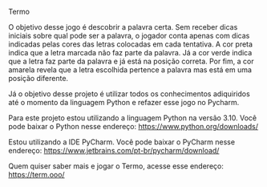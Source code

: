 Termo

O objetivo desse jogo é descobrir a palavra certa. Sem receber dicas iniciais sobre qual pode ser a palavra, o jogador conta apenas com dicas indicadas pelas cores das letras colocadas em cada tentativa. A cor preta indica que a letra marcada não faz parte da palavra. Já a cor verde indica que a letra faz parte da palavra e já está na posição correta. Por fim, a cor amarela revela que a letra escolhida pertence a palavra mas está em uma posição diferente.

Já o objetivo desse projeto é utilizar todos os conhecimentos adiquiridos até o momento da linguagem Python e refazer esse jogo no Pycharm.

Para este projeto estou utilizando a linguagem Python na versão 3.10. Você pode baixar o Python nesse endereço: https://www.python.org/downloads/

Estou utilizando a IDE PyCharm. Você pode baixar o PyCharm nesse endereço: https://www.jetbrains.com/pt-br/pycharm/download/

Quem quiser saber mais e jogar o Termo, acesse esse endereço: https://term.ooo/
